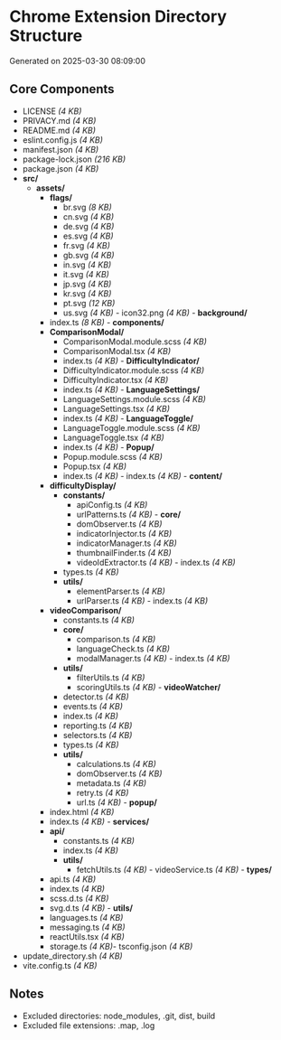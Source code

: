 # Chrome Extension Directory Structure
Generated on 2025-03-30 08:09:00

## Core Components

- LICENSE _(4 KB)_
- PRIVACY.md _(4 KB)_
- README.md _(4 KB)_
- eslint.config.js _(4 KB)_
- manifest.json _(4 KB)_
- package-lock.json _(216 KB)_
- package.json _(4 KB)_
- **src/**
    - **assets/**
        - **flags/**
            - br.svg _(8 KB)_
            - cn.svg _(4 KB)_
            - de.svg _(4 KB)_
            - es.svg _(4 KB)_
            - fr.svg _(4 KB)_
            - gb.svg _(4 KB)_
            - in.svg _(4 KB)_
            - it.svg _(4 KB)_
            - jp.svg _(4 KB)_
            - kr.svg _(4 KB)_
            - pt.svg _(12 KB)_
            - us.svg _(4 KB)_        - icon32.png _(4 KB)_    - **background/**
        - index.ts _(8 KB)_    - **components/**
        - **ComparisonModal/**
            - ComparisonModal.module.scss _(4 KB)_
            - ComparisonModal.tsx _(4 KB)_
            - index.ts _(4 KB)_        - **DifficultyIndicator/**
            - DifficultyIndicator.module.scss _(4 KB)_
            - DifficultyIndicator.tsx _(4 KB)_
            - index.ts _(4 KB)_        - **LanguageSettings/**
            - LanguageSettings.module.scss _(4 KB)_
            - LanguageSettings.tsx _(4 KB)_
            - index.ts _(4 KB)_        - **LanguageToggle/**
            - LanguageToggle.module.scss _(4 KB)_
            - LanguageToggle.tsx _(4 KB)_
            - index.ts _(4 KB)_        - **Popup/**
            - Popup.module.scss _(4 KB)_
            - Popup.tsx _(4 KB)_
            - index.ts _(4 KB)_        - index.ts _(4 KB)_    - **content/**
        - **difficultyDisplay/**
            - **constants/**
                - apiConfig.ts _(4 KB)_
                - urlPatterns.ts _(4 KB)_            - **core/**
                - domObserver.ts _(4 KB)_
                - indicatorInjector.ts _(4 KB)_
                - indicatorManager.ts _(4 KB)_
                - thumbnailFinder.ts _(4 KB)_
                - videoIdExtractor.ts _(4 KB)_            - index.ts _(4 KB)_
            - types.ts _(4 KB)_
            - **utils/**
                - elementParser.ts _(4 KB)_
                - urlParser.ts _(4 KB)_        - index.ts _(4 KB)_
        - **videoComparison/**
            - constants.ts _(4 KB)_
            - **core/**
                - comparison.ts _(4 KB)_
                - languageCheck.ts _(4 KB)_
                - modalManager.ts _(4 KB)_            - index.ts _(4 KB)_
            - **utils/**
                - filterUtils.ts _(4 KB)_
                - scoringUtils.ts _(4 KB)_        - **videoWatcher/**
            - detector.ts _(4 KB)_
            - events.ts _(4 KB)_
            - index.ts _(4 KB)_
            - reporting.ts _(4 KB)_
            - selectors.ts _(4 KB)_
            - types.ts _(4 KB)_
            - **utils/**
                - calculations.ts _(4 KB)_
                - domObserver.ts _(4 KB)_
                - metadata.ts _(4 KB)_
                - retry.ts _(4 KB)_
                - url.ts _(4 KB)_    - **popup/**
        - index.html _(4 KB)_
        - index.ts _(4 KB)_    - **services/**
        - **api/**
            - constants.ts _(4 KB)_
            - index.ts _(4 KB)_
            - **utils/**
                - fetchUtils.ts _(4 KB)_            - videoService.ts _(4 KB)_    - **types/**
        - api.ts _(4 KB)_
        - index.ts _(4 KB)_
        - scss.d.ts _(4 KB)_
        - svg.d.ts _(4 KB)_    - **utils/**
        - languages.ts _(4 KB)_
        - messaging.ts _(4 KB)_
        - reactUtils.tsx _(4 KB)_
        - storage.ts _(4 KB)_- tsconfig.json _(4 KB)_
- update_directory.sh _(4 KB)_
- vite.config.ts _(4 KB)_

## Notes
- Excluded directories: node_modules, .git, dist, build
- Excluded file extensions: .map, .log

